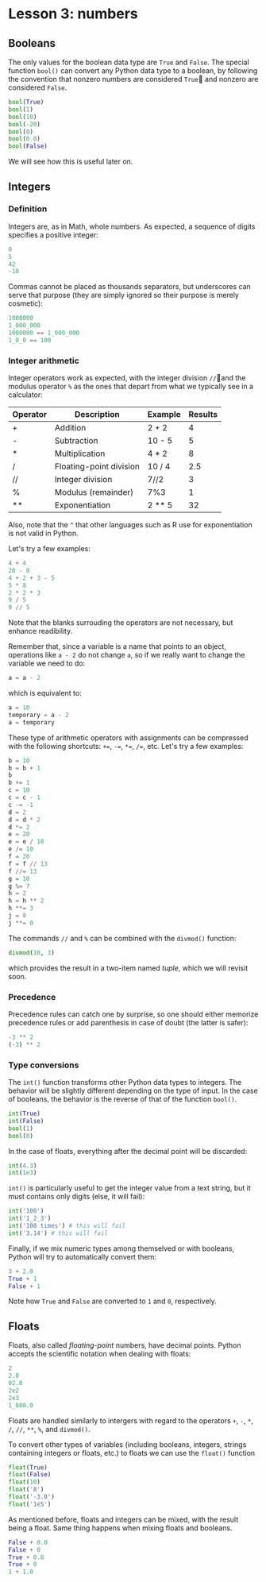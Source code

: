 # Lesson 3: numbers

## Booleans

The only values for the boolean data type are `True` and `False`. The special function `bool()` can convert any Python data type to a boolean, by following the convention that nonzero numbers are considered `True` and nonzero are considered `False`.

```Python
bool(True)
bool(1)
bool(10)
bool(-20)
bool(0)
bool(0.0)
bool(False)
```

We will see how this is useful later on.

## Integers
### Definition
Integers are, as in Math, whole numbers. As expected, a sequence of digits specifies a positive integer:

```Python
0
5
42
-10
```

Commas cannot be placed as thousands separators, but underscores can serve that purpose (they are simply ignored so their purpose is merely cosmetic):

```Python
1000000
1_000_000
1000000 == 1_000_000
1_0_0 == 100
```

### Integer arithmetic

Integer operators work as expected, with the integer division `//`and the modulus operator `%` as the ones that depart from what we typically see in a calculator:

| Operator | Description | Example | Results |
|----------|-------------|---------|---------|
| +        | Addition    | 2 + 2   | 4       |
| -        | Subtraction | 10 - 5  | 5       |
| \*       | Multiplication | 4 * 2 | 8      |
| /        | Floating-point division | 10 / 4 | 2.5 |
| //       | Integer division | 7//2 | 3     |
| %        | Modulus (remainder) | 7%3 | 1   |
| \*\*     | Exponentiation | 2 ** 5 | 32    |

Also, note that the `^` that other languages such as R use for exponentiation is not valid in Python.

Let's try a few examples:

```Python
4 + 4
20 - 8
4 + 2 + 3 - 5
5 * 8
2 * 2 * 3
9 / 5
9 // 5
```
Note that the blanks surrouding the operators are not necessary, but enhance readibility.

Remember that, since a variable is a name that points to an object, operations like `a - 2` do not change `a`, so if we really want to change the variable we need to do:
```Python
a = a - 2
```
which is equivalent to:
```Python
a = 10
temporary = a - 2
a = temporary
```

These type of arithmetic operators with assignments can be compressed with the following shortcuts: `+=`, `-=`, `*=`, `/=`, etc. Let's try a few examples:

```python
b = 10
b = b + 1
b
b += 1
c = 10
c = c - 1
c -= -1
d = 2
d = d * 2
d *= 2
e = 20
e = e / 10
e /= 10
f = 20
f = f // 13
f //= 13
g = 10
g %= 7
h = 2
h = h ** 2
h **= 3
j = 0
j **= 0
```

The commands `//` and `%` can be combined with the `divmod()` function:

```python
divmod(10, 3)
```
which provides the result in a two-item named _tuple_, which we will revisit soon.

### Precedence

Precedence rules can catch one by surprise, so one should either memorize precedence rules or add parenthesis in case of doubt (the latter is safer):

```python
-3 ** 2
(-3) ** 2
```
### Type conversions

The `int()` function transforms other Python data types to integers. The behavior will be slightly different depending on the type of input. In the case of booleans, the behavior is the reverse of that of the function `bool()`.
```python
int(True)
int(False)
bool(1)
bool(0)
```

In the case of floats, everything after the decimal point will be discarded:

```python
int(4.3)
int(1e3)
```

`int()` is particularly useful to get the integer value from a text string, but it must contains only digits (else, it will fail):

```python
int('100')
int('1_2_3')
int('100 times') # this will fail
int('3.14') # this will fail
```

Finally, if we mix numeric types among themselved or with booleans, Python will try to automatically convert them:
```python
3 + 2.0
True + 1
False + 1
```
Note how `True` and `False` are converted to `1` and `0`, respectively.

## Floats

Floats, also called _floating-point_ numbers, have decimal points. Python accepts the scientific notation when dealing with floats:

```python
2
2.0
02.0
2e2
2e3
1_000.0
```

Floats are handled similarly to intergers with regard to the operators `+`, `-`, `*`, `/`, `//`, `**`, `%`, and `divmod()`.

To convert other types of variables (including booleans, integers, strings containing integers or floats, etc.) to floats we can use the `float()` function

```python
float(True)
float(False)
float(10)
float('8')
float('-3.0')
float('1e5')
```

As mentioned before, floats and integers can be mixed, with the result being a float. Same thing happens when mixing floats and booleans.

```python
False + 0.0
False + 0
True + 0.0
True + 0
1 + 1.0
```
